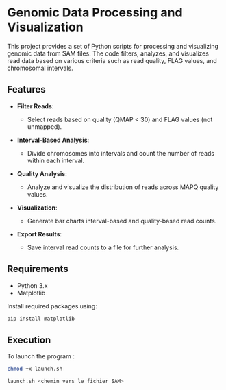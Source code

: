 # Genomic Data Processing and Visualization

This project provides a set of Python scripts for processing and visualizing genomic data from SAM files. The code filters, analyzes, and visualizes read data based on various criteria such as read quality, FLAG values, and chromosomal intervals.

## Features

- **Filter Reads**:
  - Select reads based on quality (QMAP < 30) and FLAG values (not unmapped).
  
- **Interval-Based Analysis**:
  - Divide chromosomes into intervals and count the number of reads within each interval.
  
- **Quality Analysis**:
  - Analyze and visualize the distribution of reads across MAPQ quality values.
  
- **Visualization**:
  - Generate bar charts interval-based and quality-based read counts.

- **Export Results**:
  - Save interval read counts to a file for further analysis.

## Requirements

- Python 3.x
- Matplotlib

Install required packages using:
```bash
pip install matplotlib
```

## Execution
To launch the program :

```bash
chmod +x launch.sh
```
```bash
launch.sh <chemin vers le fichier SAM>
```